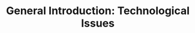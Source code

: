---
abstract: null
creators:
- Altenhöner, Reinhard
date: null
document_url: https://services.phaidra.univie.ac.at/api/object/o:294993/download
grand_parent: iPRES
institutions: []
keywords:
- beijing
landing_page_url: https://phaidra.univie.ac.at/o:294993
language: eng
layout: publication
license: CC BY-SA 3.0 AT
notes_url: null
parent: iPRES 2004
publication_type: presentation
size: 651023
slides_url: null
source_name: iPRES
stream_url: null
title: 'General Introduction: Technological Issues'
year: 2004
---